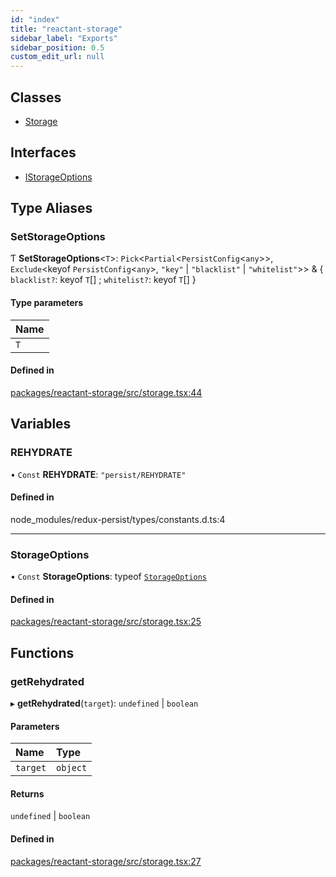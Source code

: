 ```yaml
---
id: "index"
title: "reactant-storage"
sidebar_label: "Exports"
sidebar_position: 0.5
custom_edit_url: null
---
```


## Classes

- [Storage](classes/Storage.md)

## Interfaces

- [IStorageOptions](interfaces/IStorageOptions.md)

## Type Aliases

### SetStorageOptions

Ƭ **SetStorageOptions**<`T`\>: `Pick`<`Partial`<`PersistConfig`<`any`\>\>, `Exclude`<keyof `PersistConfig`<`any`\>, ``"key"`` \| ``"blacklist"`` \| ``"whitelist"``\>\> & { `blacklist?`: keyof `T`[] ; `whitelist?`: keyof `T`[]  }

#### Type parameters

| Name |
| :------ |
| `T` |

#### Defined in

[packages/reactant-storage/src/storage.tsx:44](https://github.com/unadlib/reactant/blob/f385c7b0/packages/reactant-storage/src/storage.tsx#L44)

## Variables

### REHYDRATE

• `Const` **REHYDRATE**: ``"persist/REHYDRATE"``

#### Defined in

node_modules/redux-persist/types/constants.d.ts:4

___

### StorageOptions

• `Const` **StorageOptions**: typeof [`StorageOptions`](#storageoptions)

#### Defined in

[packages/reactant-storage/src/storage.tsx:25](https://github.com/unadlib/reactant/blob/f385c7b0/packages/reactant-storage/src/storage.tsx#L25)

## Functions

### getRehydrated

▸ **getRehydrated**(`target`): `undefined` \| `boolean`

#### Parameters

| Name | Type |
| :------ | :------ |
| `target` | `object` |

#### Returns

`undefined` \| `boolean`

#### Defined in

[packages/reactant-storage/src/storage.tsx:27](https://github.com/unadlib/reactant/blob/f385c7b0/packages/reactant-storage/src/storage.tsx#L27)
